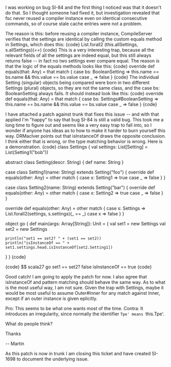 I was working on bug SI-84 and the first thing I noticed was that it doesn't do that.  So I thought someone had fixed it, but investigation revealed that fsc never reused a compiler instance even on identical consecutive commands, so of course stale cache entries were not a problem.

The reason is this: before reusing a compiler instance, CompileServer verifies that the settings are identical by calling the custom equals method in Settings, which does this:
{code}
List.forall2 (this.allSettings, s.allSettings)(_==_)
{code}
This is a very interesting trap, because all the relevant fields of all the settings are indeed equal, but this still always returns false -- in fact no two settings ever compare equal.  The reason is that the logic of the equals methods looks like this:
{code}
    override def equals(that: Any) = that match {
      case bs: BooleanSetting => this.name == bs.name && this.value == bs.value
      case _ => false
    }
{code}
The individual Setting (singular) objects being compared were born in two different Settings (plural) objects, so they are not the same class, and the case bs: BooleanSetting always fails.  It should instead look like this:
{code}
    override def equals(that: Any) = that match {
      case bs: Settings#BooleanSetting => this.name == bs.name && this.value == bs.value
      case _ => false
    }
{code}

I have attached a patch against trunk that fixes this issue -- and with that applied I'm "happy" to say that bug SI-84 is still a valid bug.  This took me a long time to figure out and seems like a very easy trap to fall into, so I wonder if anyone has ideas as to how to make it harder to burn yourself this way.
DRMacIver points out that isInstanceOf draws the opposite conclusion.  I think either that is wrong, or the type matching behavior is wrong.  Here is a demonstration.
{code}
class Settings {
  val settings: List[Setting] = List(Setting1("bob"))
  
  abstract class Setting(descr: String) {
    def name: String
  }
  
  case class Setting1(name: String) extends Setting("foo") {
    override def equals(other: Any) = other match {
      case x: Setting1 => true
      case _           => false
    }
  }
  
  case class Setting2(name: String) extends Setting("bar") {
    override def equals(other: Any) = other match {
      case x: Setting2 => true
      case _           => false
    }
  }
  
  override def equals(other: Any) = other match {
    case s: Settings  => List.forall2(settings, s.settings)(_ == _)
    case x            => false
  }
}

object go
{
  def main(args: Array[String]): Unit = {
    val set1 = new Settings
    val set2 = new Settings
    
    println("set1 == set2? " + (set1 == set2))
    println("isInstanceOf == " + set1.settings.head.isInstanceOf[set2.Setting1])
  }
}
{code}

{code}
$$ scala27 go
set1 == set2? false
isInstanceOf == true
{code}

Good catch! I am going to apply the patch for now. I also agree that isInstanceOf and pattern matching should behave the same way. As to what is the most useful way, I am not sure. Given the trap with Settings, maybe it would be most useful to assume Outer#Inner for any match against Inner, except if an outer instance is given eplicitly.

Pro: This seems to be what one wants most of the time.
Contra: It introduces an irregularity, since normally the identifier `Tpe' means `this.Tpe'.

What do people think?

Thanks

 -- Martin


As this patch is now in trunk I am closing this ticket and have created SI-1698 to document the underlying issue.
